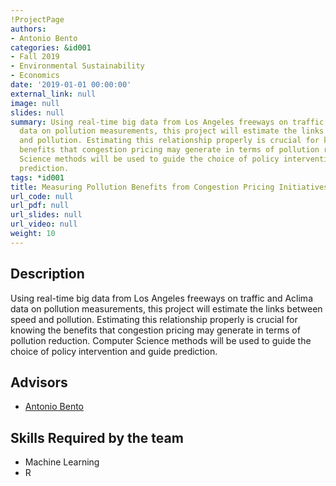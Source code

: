 ```yaml
---
!ProjectPage
authors:
- Antonio Bento
categories: &id001
- Fall 2019
- Environmental Sustainability
- Economics
date: '2019-01-01 00:00:00'
external_link: null
image: null
slides: null
summary: Using real-time big data from Los Angeles freeways on traffic and Aclima
  data on pollution measurements, this project will estimate the links between speed
  and pollution. Estimating this relationship properly is crucial for knowing the
  benefits that congestion pricing may generate in terms of pollution reduction. Computer
  Science methods will be used to guide the choice of policy intervention and guide
  prediction.
tags: *id001
title: Measuring Pollution Benefits from Congestion Pricing Initiatives
url_code: null
url_pdf: null
url_slides: null
url_video: null
weight: 10
---
```

## Description

Using real-time big data from Los Angeles freeways on traffic and Aclima data on pollution measurements, this project will estimate the links between speed and pollution. Estimating this relationship properly is crucial for knowing the benefits that congestion pricing may generate in terms of pollution reduction. Computer Science methods will be used to guide the choice of policy intervention and guide prediction.




## Advisors

* [Antonio Bento](../../../author/antonio-bento)

## Skills Required by the team


* Machine Learning
* R